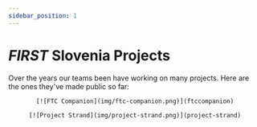 ```yaml
---
sidebar_position: 1
---
```


# *FIRST* Slovenia Projects
Over the years our teams been have working on many projects. Here are the ones they've made public so far:

<div align="center">

    [![FTC Companion](img/ftc-companion.png)](ftccompanion)

    [![Project Strand](img/project-strand.png)](project-strand)

</div>
